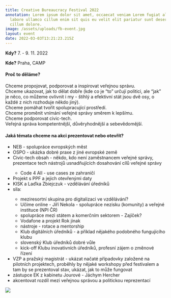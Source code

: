 ```yaml
---
title: Creative Bureaucracy Festival 2022
annotation: Lorem ipsum dolor sit amet, occaecat veniam Lorem fugiat aliqua
  labore ullamco cillum enim sit quis eu velit elit pariatur sunt deserunt ut
  cillum dolore.
image: /assets/uploads/fb-event.jpg
layout: event
date: 2022-03-03T13:21:23.215Z
---
```

**Kdy?** 7. - 9. 11. 2022

**Kde?** Praha, CAMP

#### **Proč to děláme? <br>**

Chceme propojovat, podporovat a inspirovat veřejnou správu. <br> Chceme ukazovat, jak to dělat dobře (kde co je “to” určují politici, ale “jak” je něco, co můžeme ovlivnit i my - štíhlý a efektivní stát jsou dvě osy, o každé z nich rozhoduje někdo jiný).<br>
Chceme pomáhat tvořit spolupracující prostředí.<br>
Chceme proměnit vnímání veřejné správy směrem k lepšímu.<br>
Chceme podporovat civic-tech.<br>
Veřejná správa kompetentnější, důvěryhodnější a sebevědomější.

#### **Jaká témata chceme na akci prezentovat nebo otevřít?**

<ul> 

<li>NEB - spolupráce evropských měst</li>

<li>OSPO - ukázka dobré praxe z jiné evropské země</li>

<li>Civic-tech obsah - někdo, kdo není zaměstnancem veřejné správy, prezentace tech nástrojů usnadňujících dosahování cílů veřejné správy</li>

<ul>

<li>Code 4 All - use cases ze zahraničí</li>

</ul>

<li>Projekt s PPF a jejich otevřenými daty</li>

<li>KISK a Laďka Zbiejczuk - vzdělávání úředníků</li>

<li>sila:</li>

<ul>

<li>meziresortní skupina pro digitalizaci ve vzdělávání?</li>

<li>Učíme online - Jiří Nekola - spolupráce nezisku (komunity) a veřejné instituce (NPI ČR)</li>

<li>spolupráce mezi státem a komerčním sektorem - Zajíček?</li>

<li>Vodafone a projekt Rok jinak</li>

<li>nástroje - rotace a mentorship</li>

<li>Klub digitálních úředníků - a příklad nějakého podobného fungujícího klubu</li>

<li>slovenský Klub úředníků dobré vůle</li>

<li>kick-off Klubu inovativních úředníků, profesní zájem o změnové řízení</li>

</ul>

<li>VZP a pražský magistrát - ukázat načaté případovky založené na pilotních projektech, proběhly by nějaké workshopy před festivalem a tam by se prezentoval stav, ukázat, jak to může fungovat</li>

<li>zástupce EK z kabinetu Jourové - Jáchym Hercher</li>

<li>akcentovat rozdíl mezi veřejnou správou a politickou reprezentací</li>

</ul>

![](/assets/uploads/logo-hlavní-01.svg)